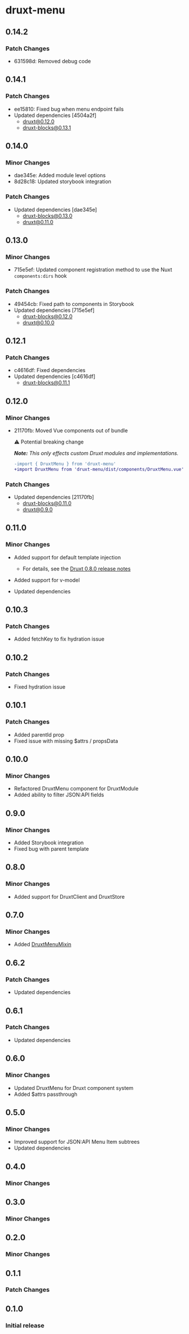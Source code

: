 # druxt-menu

## 0.14.2

### Patch Changes

- 631598d: Removed debug code

## 0.14.1

### Patch Changes

- ee15810: Fixed bug when menu endpoint fails
- Updated dependencies [4504a2f]
  - druxt@0.12.0
  - druxt-blocks@0.13.1

## 0.14.0

### Minor Changes

- dae345e: Added module level options
- 8d28c18: Updated storybook integration

### Patch Changes

- Updated dependencies [dae345e]
  - druxt-blocks@0.13.0
  - druxt@0.11.0

## 0.13.0

### Minor Changes

- 715e5ef: Updated component registration method to use the Nuxt `components:dirs` hook

### Patch Changes

- 49454cb: Fixed path to components in Storybook
- Updated dependencies [715e5ef]
  - druxt-blocks@0.12.0
  - druxt@0.10.0

## 0.12.1

### Patch Changes

- c4616df: Fixed dependencies
- Updated dependencies [c4616df]
  - druxt-blocks@0.11.1

## 0.12.0

### Minor Changes

- 21170fb: Moved Vue components out of bundle

  ⚠ Potential breaking change

  _**Note:** This only effects custom Druxt modules and implementations._

  ```diff
  -import { DruxtMenu } from 'druxt-menu'
  +import DruxtMenu from 'druxt-menu/dist/components/DruxtMenu.vue'
  ```

### Patch Changes

- Updated dependencies [21170fb]
  - druxt-blocks@0.11.0
  - druxt@0.9.0

## 0.11.0

### Minor Changes

- Added support for default template injection

  - For details, see the [Druxt 0.8.0 release notes](/api/packages/druxt/CHANGELOG#080)

- Added support for v-model
- Updated dependencies

## 0.10.3

### Patch Changes

- Added fetchKey to fix hydration issue

## 0.10.2

### Patch Changes

- Fixed hydration issue

## 0.10.1

### Patch Changes

- Added parentId prop
- Fixed issue with missing \$attrs / propsData

## 0.10.0

### Minor Changes

- Refactored DruxtMenu component for DruxtModule
- Added ability to filter JSON:API fields

## 0.9.0

### Minor Changes

- Added Storybook integration
- Fixed bug with parent template

## 0.8.0

### Minor Changes

- Added support for DruxtClient and DruxtStore

## 0.7.0

### Minor Changes

- Added [DruxtMenuMixin](/api/packages/menu/mixins/menu)

## 0.6.2

### Patch Changes

- Updated dependencies

## 0.6.1

### Patch Changes

- Updated dependencies

## 0.6.0

### Minor Changes

- Updated DruxtMenu for Druxt component system
- Added \$attrs passthrough

## 0.5.0

### Minor Changes

- Improved support for JSON:API Menu Item subtrees
- Updated dependencies

## 0.4.0

### Minor Changes

## 0.3.0

### Minor Changes

## 0.2.0

### Minor Changes

## 0.1.1

### Patch Changes

## 0.1.0

### Initial release
